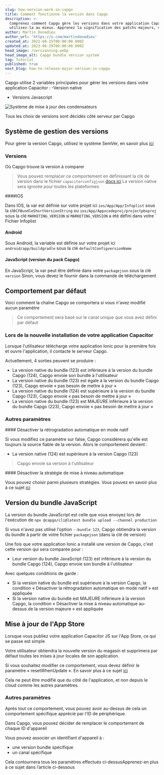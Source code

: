 ```yaml
---
slug: how-version-work-in-capgo
title: Comment fonctionne la version dans Capgo
description: >-
  Comprenez comment Capgo gère les versions dans votre application Capacitor et
  utilisez-la au mieux. Apprenez la signification des patchs majeurs, mineurs.
author: Martin Donadieu
author_url: 'https://x.com/martindonadieu'
created_at: 2022-08-25T00:00:00.000Z
updated_at: 2023-06-29T00:00:00.000Z
head_image: /versionning.webp
head_image_alt: Capgo bundle version system
tag: Tutorial
published: true
next_blog: how-to-release-major-version-in-capgo
---
```


Capgo utilise 2 variables principales pour gérer les versions dans votre application Capacitor :
  -Version native
  - Versions Javascript


<div class="mx-auto" style="width:100%;">
  <img src="/graph_capgowebp" alt="Système de mise à jour des condensateurs">
</div>

Tous les choix de versions sont décidés côté serveur par Capgo

## Système de gestion des versions

Pour gérer la version Capgo, utilisez le système SemVer, en savoir plus [ici](https://semverorg/)
### Versions

Où Capgo trouve la version à comparer

  > Vous pouvez remplacer ce comportement en définissant la clé de version dans le fichier `capacitorconfigjson` [docs ici](/docs/plugin/settings/#version)
  > La version native sera ignorée pour toutes les plateformes

####IOS

 Dans IOS, la var est définie sur votre projet ici `ios/App/App/Infoplist` sous la clé`CFBundleShortVersionString` ou `ios/App/Appxcodeproj/projectpbxproj` sous la clé `MARKETING_VERSION` si `MARKETING_VERSION` a été défini dans votre ` Fichier Infoplist

#### Android

  Sous Android, la variable est définie sur votre projet ici `android/app/buildgradle` sous la clé `defaultConfigversionName`

#### JavaScript (version du pack Capgo)

  En JavaScript, la var peut être définie dans votre `packagejson` sous la clé `version`
  Sinon, vous devez le fournir dans la commande de téléchargement

## Comportement par défaut

Voici comment la chaîne Capgo se comportera si vous n'avez modifié aucun paramètre

> Ce comportement sera basé sur le canal unique que vous avez défini par défaut

### Lors de la nouvelle installation de votre application Capacitor
Lorsque l'utilisateur télécharge votre application Ionic pour la première fois et ouvre l'application, il contacte le serveur Capgo.

Actuellement, 4 sorties peuvent se produire :
  - La version native du bundle (123) est inférieure à la version du bundle Capgo (124), Capgo envoie son bundle à l'utilisateur
  - La version native du bundle (123) est égale à la version du bundle Capgo (123), Capgo envoie « pas besoin de mettre à jour »
  - La version native du bundle (124) est supérieure à la version du bundle Capgo (123), Capgo envoie « pas besoin de mettre à jour »
  - La version native du bundle (123) est MAJEURE inférieure à la version du bundle Capgo (223), Capgo envoie « pas besoin de mettre à jour »

### Autres paramètres

#### Désactiver la rétrogradation automatique en mode natif

Si vous modifiez ce paramètre sur false, Capgo considérera qu'elle est toujours la source fiable de la version.
Alors le comportement devient :
- La version native (124) est supérieure à la version Capgo (123)

> Capgo envoie sa version à l'utilisateur

#### Désactiver la stratégie de mise à niveau automatique

Vous pouvez choisir parmi plusieurs stratégies. Vous pouvez en savoir plus à ce sujet [ici](/docs/tooling/cli/#disable-updates-strategy)

## Version du bundle JavaScript

La version du bundle JavaScript est celle que vous envoyez lors de l'exécution de `npx @capgo/cli@latest bundle upload --channel production`

Si vous n'avez pas utilisé l'option `--bundle 123`, Capgo obtiendra la version du bundle à partir de votre fichier `packagejson` (dans la clé de version)

Une fois que votre application Ionic a installé une version de Capgo, c'est cette version qui sera comparée pour :
  - Leur version du bundle JavaScript (123) est inférieure à la version du bundle Capgo (124), Capgo envoie son bundle à l'utilisateur

Avec quelques conditions de garde :
  - Si la version native du bundle est supérieure à la version Capgo, la condition « Désactiver la rétrogradation automatique en mode natif » est appliquée
  - Si la version native du bundle est MAJEURE inférieure à la version Capgo, la condition « Désactiver la mise à niveau automatique au-dessus de la version majeure » ​​est appliquée

## Mise à jour de l'App Store

Lorsque vous publiez votre application Capacitor JS sur l'App Store, ce qui se passe est simple

Votre utilisateur obtiendra la nouvelle version du magasin et supprimera par défaut toutes les mises à jour locales de son application.

Si vous souhaitez modifier ce comportement, vous devez définir le paramètre « resetWhenUpdate ». En savoir plus à ce sujet [ici](/docs/plugin/api#settings)

Cela ne peut être modifié que du côté de l'application, et non depuis le cloud comme les autres paramètres.

### Autres paramètres

Après tout ce comportement, vous pouvez avoir au-dessus de cela un comportement spécifique apprécié par l'ID de périphérique.

Dans Capgo, vous pouvez décider de remplacer le comportement de chaque ID d'appareil

Vous pouvez associer un identifiant d'appareil à :
  - une version bundle spécifique
  - un canal spécifique

Cela contournera tous les paramètres effectués ci-dessusApprenez-en plus à ce sujet dans l’article ci-dessous